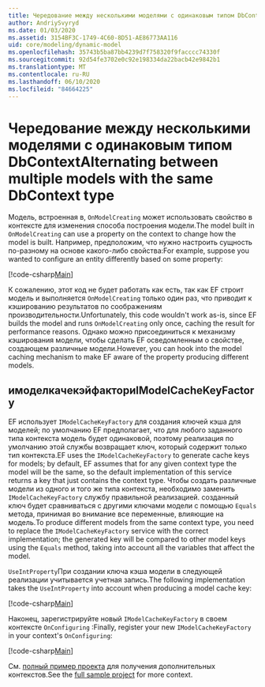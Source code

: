 ```yaml
---
title: Чередование между несколькими моделями с одинаковым типом DbContext — EF Core
author: AndriySvyryd
ms.date: 01/03/2020
ms.assetid: 3154BF3C-1749-4C60-8D51-AE86773AA116
uid: core/modeling/dynamic-model
ms.openlocfilehash: 35743b5ba87bb4239d7f758320f9facccc74330f
ms.sourcegitcommit: 92d54fe3702e0c92e198334da22bacb42e9842b1
ms.translationtype: MT
ms.contentlocale: ru-RU
ms.lasthandoff: 06/10/2020
ms.locfileid: "84664225"
---
```

# <a name="alternating-between-multiple-models-with-the-same-dbcontext-type"></a><span data-ttu-id="c23f9-102">Чередование между несколькими моделями с одинаковым типом DbContext</span><span class="sxs-lookup"><span data-stu-id="c23f9-102">Alternating between multiple models with the same DbContext type</span></span>

<span data-ttu-id="c23f9-103">Модель, встроенная в, `OnModelCreating` может использовать свойство в контексте для изменения способа построения модели.</span><span class="sxs-lookup"><span data-stu-id="c23f9-103">The model built in `OnModelCreating` can use a property on the context to change how the model is built.</span></span> <span data-ttu-id="c23f9-104">Например, предположим, что нужно настроить сущность по-разному на основе какого-либо свойства:</span><span class="sxs-lookup"><span data-stu-id="c23f9-104">For example, suppose you wanted to configure an entity differently based on some property:</span></span>

[!code-csharp[Main](../../../samples/core/Modeling/DynamicModel/DynamicContext.cs?name=OnModelCreating)]

<span data-ttu-id="c23f9-105">К сожалению, этот код не будет работать как есть, так как EF строит модель и выполняется `OnModelCreating` только один раз, что приводит к кэшированию результатов по соображениям производительности.</span><span class="sxs-lookup"><span data-stu-id="c23f9-105">Unfortunately, this code wouldn't work as-is, since EF builds the model and runs `OnModelCreating` only once, caching the result for performance reasons.</span></span> <span data-ttu-id="c23f9-106">Однако можно присоединиться к механизму кэширования модели, чтобы сделать EF осведомленным о свойстве, создающем различные модели.</span><span class="sxs-lookup"><span data-stu-id="c23f9-106">However, you can hook into the model caching mechanism to make EF aware of the property producing different models.</span></span>

## <a name="imodelcachekeyfactory"></a><span data-ttu-id="c23f9-107">имоделкачекэйфактори</span><span class="sxs-lookup"><span data-stu-id="c23f9-107">IModelCacheKeyFactory</span></span>

<span data-ttu-id="c23f9-108">EF использует `IModelCacheKeyFactory` для создания ключей кэша для моделей; по умолчанию EF предполагает, что для любого заданного типа контекста модель будет одинаковой, поэтому реализация по умолчанию этой службы возвращает ключ, который содержит только тип контекста.</span><span class="sxs-lookup"><span data-stu-id="c23f9-108">EF uses the `IModelCacheKeyFactory` to generate cache keys for models; by default, EF assumes that for any given context type the model will be the same, so the default implementation of this service returns a key that just contains the context type.</span></span> <span data-ttu-id="c23f9-109">Чтобы создать различные модели из одного и того же типа контекста, необходимо заменить `IModelCacheKeyFactory` службу правильной реализацией. созданный ключ будет сравниваться с другими ключами модели с помощью `Equals` метода, принимая во внимание все переменные, влияющие на модель.</span><span class="sxs-lookup"><span data-stu-id="c23f9-109">To produce different models from the same context type, you need to replace the `IModelCacheKeyFactory` service with the correct implementation; the generated key will be compared to other model keys using the `Equals` method, taking into account all the variables that affect the model.</span></span>

<span data-ttu-id="c23f9-110">`UseIntProperty`При создании ключа кэша модели в следующей реализации учитывается учетная запись.</span><span class="sxs-lookup"><span data-stu-id="c23f9-110">The following implementation takes the `UseIntProperty` into account when producing a model cache key:</span></span>

[!code-csharp[Main](../../../samples/core/Modeling/DynamicModel/DynamicModelCacheKeyFactory.cs?name=DynamicModel)]

<span data-ttu-id="c23f9-111">Наконец, зарегистрируйте новый `IModelCacheKeyFactory` в своем контексте `OnConfiguring` :</span><span class="sxs-lookup"><span data-stu-id="c23f9-111">Finally, register your new `IModelCacheKeyFactory` in your context's `OnConfiguring`:</span></span>

[!code-csharp[Main](../../../samples/core/Modeling/DynamicModel/DynamicContext.cs?name=OnConfiguring)]

<span data-ttu-id="c23f9-112">См. [полный пример проекта](https://github.com/dotnet/EntityFramework.Docs/tree/master/samples/core/Modeling/DynamicModel) для получения дополнительных контекстов.</span><span class="sxs-lookup"><span data-stu-id="c23f9-112">See the [full sample project](https://github.com/dotnet/EntityFramework.Docs/tree/master/samples/core/Modeling/DynamicModel) for more context.</span></span>
